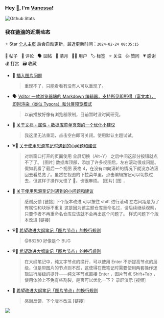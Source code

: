 ### Hey 👋, I'm [Vanessa](http://vanessa.b3log.org/)!

![Github Stats](https://github-readme-stats.vercel.app/api?username=Vanessa219&show_icons=true)

<!--events start -->

### 我在[链滴](https://ld246.com)的近期动态

⭐️ Star [个人主页](https://github.com/Vanessa219/Vanessa219) 后会自动更新，最近更新时间：`2024-02-24 08:35:15`

📝 帖子 &nbsp; 💬 评论 &nbsp; 🗣 回帖 &nbsp; 🌙 清月 &nbsp; 👨‍💻 用户 &nbsp; 🏷️ 标签 &nbsp; ⭐️ 关注 &nbsp; 👍 赞同 &nbsp; 💗 感谢 &nbsp; 💰 打赏 &nbsp; 🗃 收藏

* 💬 [插入图片问题](https://ld246.com/article/1708353816754/comment/1708655360340#comments)

  > 重现不了，只能看看有没有人可以重现了。
* 🗣 [Vditor 一款浏览器端的 Markdown 编辑器，支持所见即所得（富文本）、即时渲染（类似 Typora）和分屏预览模式](https://ld246.com/article/1549638745630/comment/1708482318775#comments)

  > 以前播放好像有浏览器限制，目前暂时没时间研究。
* 💬 [关于文档 - 属性 - 数据库菜单页面的一个优化小建议](https://ld246.com/article/1708506605320/comment/1708654488289#comments)

  > 我这里无法重现，点击空白即可关闭。使用默认主题试试。
* 💗📝 [关于使用思源笔记时遇到的小问题和建议](https://ld246.com/article/1708075588547)

  > 对新窗口打开的页面使用 全屏切换（Alt+Y） 之后中间这部分按钮就点不了了。 [图片] 数据库顶部，添加了许多视图后，左右滚动很成问题。假如我看了最后一个视图 表格 4，在没有四向滚轮的情况下就没办法滚回去看总览了。虽然在视图的下拉菜单里，点击编辑按钮可以切换过去，但这样子操作太怪了 🤔，也很麻烦。 [图片] [图 ..
* 💬 [关于使用思源笔记时遇到的小问题和建议](https://ld246.com/article/1708075588547/comment/1708247410445#comments)

  > 感谢反馈 [链接] 下个版本改进 可以按住 shift 进行滚动 左右间距是为了有属性和块标不重复 这是因为该主题仓库重命名过，请后续继续观察，只要作者不再重命名仓库应该就不会再出这个问题了。 样式问题下个版本改进 [链接]
* 💗💬 [希望改进大纲笔记「图片节点」的换行规则](https://ld246.com/article/1707960360057/comment/1707988929126#comments)

  > @88250 好像是个 BUG
* 💗📝 [希望改进大纲笔记「图片节点」的换行规则](https://ld246.com/article/1707960360057)

  > 在大纲笔记中，纯文字节点的换行，可以使用 Enter 不断提高节点的层级，但是带图片的节点则不然，这使得在做笔记时需要使用两套操作逻辑进行层级的提升——纯文字节点直接 Enter ，图片节点 Shift+Tab ，使用体验上不免有些割裂，是否可以优化一下？ 录屏演示 [视频]
* 💬 [希望改进大纲笔记「图片节点」的换行规则](https://ld246.com/article/1707960360057/comment/1708068208646#comments)

  > 感谢反馈，下个版本改进 [链接]


<!--events end -->

<a title="Hits" target="_blank" href="https://github.com/Vanessa219/Vanessa219"><img src="https://hits.b3log.org/Vanessa219/Vanessa219.svg"></a>
